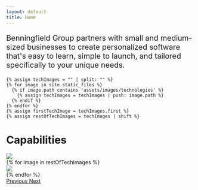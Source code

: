 ```yaml
---
layout: default
title: Home
---
```






<div class="container">
  <!--- Mission Statement. --->
  <div class="row">
    <div class="col-3"></div>
    <div class="col-6 text-center">
      <p style="font-size: 1.25rem">
        Benningfield Group partners with small and medium-sized businesses to create personalized software that's easy to learn, simple to launch, and tailored specifically to your unique needs.
      </p>
    </div>
    <div class="col-3"></div>
  </div>


  <!--- Capabilities. --->
    {% assign techImages = "" | split: "" %}
    {% for image in site.static_files %}
      {% if image.path contains 'assets/images/technologies' %}
        {% assign techImages = techImages | push: image.path %}
      {% endif %}
    {% endfor %}
    {% assign firstTechImage = techImages.first %}
    {% assign restOfTechImages = techImages | shift %}

  <div id="capabilities">
    <h1 class="text-center">Capabilities</h1>
    <div id="capabilities-carousel" class="carousel slide" data-ride="carousel">
      <div class="carousel-inner">
        <div class="carousel-item text-center active">
          <img class="inline-block w-15 img-fluid" src="{{ site.baseurl }}{{ firstTechImage }}">
        </div>
        {% for image in restOfTechImages %}
          <div class="carousel-item text-center">
            <img class="inline-block w-15 img-fluid" src="{{ site.baseurl }}{{ image }}">
          </div>
        {% endfor %}
      </div>
      <a class="carousel-control-prev" href="#capabilities-carousel" role="button" data-slide="prev">
        <span class="carousel-control-prev-icon carousel-control-dark" aria-hidden="true"></span>
        <span class="sr-only">Previous</span>
      </a>
      <a class="carousel-control-next" href="#capabilities-carousel" role="button" data-slide="next">
        <span class="carousel-control-next-icon carousel-control-dark" aria-hidden="true"></span>
        <span class="sr-only">Next</span>
      </a>
    </div>
  </div>
</div>